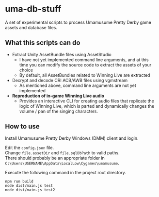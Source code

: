 # uma-db-stuff

A set of experimental scripts to process Umamusume Pretty Derby game assets and database files.

## What this scripts can do

- Extract Unity AssetBundle files using AssetStudio
  - I have not yet implemented command line arguments, and at this time you can modify the source code to extract the assets of your choice
  - By default, all AssetBundles related to Winning Live are extracted
- Decrypt and decode CRI ACB/AWB files using vgmstream
  - As mentioned above, command line arguments are not yet implemented
- **Reproduction of in-game Winning Live audio**
  - Provides an interactive CLI for creating audio files that replicate the logic of Winning Live, which is parted and dynamically changes the volume / pan of the singing characters.

## How to use

Install Umamusume Pretty Derby Windows (DMM) client and login.

Edit the `config.json` file.  
Change `file.assetDir` and `file.sqlDbPath` to valid paths.  
There should probably be an appropriate folder in `C:\Users\USERNAME\AppData\LocalLow\Cygames\umamusume`.

Execute the following command in the project root directory.

```
npm run build
node dist/main.js test
node dist/main.js test2
```
